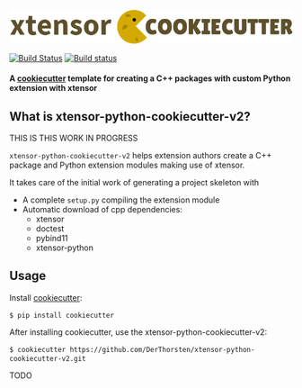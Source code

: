![cookicutter-logo](./cookiecutter.png)



[![Build Status](https://travis-ci.org/DerThorsten/xtensor-python-cookiecutter-v2.svg?branch=master)](https://travis-ci.org/DerThorsten/xtensor-python-cookiecutter-v2)
[![Build status](https://ci.appveyor.com/api/projects/status/hqaaw6wpwr86yv5v/branch/master?svg=true)](https://ci.appveyor.com/project/DerThorsten/xtensor-python-cookiecutter-v2/branch/master)




#### A [cookiecutter](https://github.com/audreyr/cookiecutter) template for creating a C++ packages with custom Python extension with xtensor

## What is xtensor-python-cookiecutter-v2?

THIS IS THIS WORK IN PROGRESS

`xtensor-python-cookiecutter-v2` helps extension authors create a C++ package and  Python extension modules making use of xtensor.

It takes care of the initial work of generating a project skeleton with

- A complete `setup.py` compiling the extension module
- Automatic download of cpp dependencies:
    - xtensor
    - doctest
    - pybind11
    - xtensor-python

## Usage

Install [cookiecutter](https://github.com/audreyr/cookiecutter):

    $ pip install cookiecutter

After installing cookiecutter, use the xtensor-python-cookiecutter-v2:

    $ cookiecutter https://github.com/DerThorsten/xtensor-python-cookiecutter-v2.git

TODO